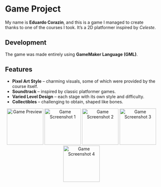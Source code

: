 <h1 align="left">Game Project</h1>

<p align="left">
  My name is <strong>Eduardo Corazin</strong>, and this is a game I managed to create thanks to one of the courses I took.  
  It’s a 2D platformer inspired by <em>Celeste</em>.
</p>

<h2 align="left">Development</h2>
<p align="left">
  The game was made entirely using <strong>GameMaker Language (GML)</strong>.
</p>

<h2 align="left">Features</h2>

<ul align="left">
  <li><strong>Pixel Art Style</strong> – charming visuals, some of which were provided by the course itself.</li>
  <li><strong>Soundtrack</strong> – inspired by classic platformer games.</li>
  <li><strong>Varied Level Design</strong> – each stage with its own style and difficulty.</li>
  <li><strong>Collectibles</strong> – challenging to obtain, shaped like bones.</li>
</ul>

<p align="center">
  <img height="120" src="https://i.imgur.com/Q2fRizf.png" alt="Game Preview" />
  <img height="120" src="https://i.imgur.com/PD6OIXI.png" alt="Game Screenshot 1" />
  <img height="120" src="https://i.imgur.com/CPnVSWb.png" alt="Game Screenshot 2" />
  <img height="120" src="https://i.imgur.com/3sgeIgd.png" alt="Game Screenshot 3" />
  <img height="120" src="https://i.imgur.com/qnMKYDj.png" alt="Game Screenshot 4" />
</p>
